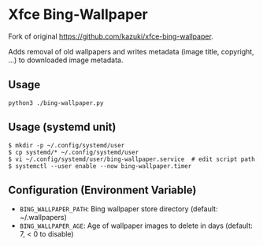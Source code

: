 # Xfce Bing-Wallpaper

Fork of original https://github.com/kazuki/xfce-bing-wallpaper.

Adds removal of old wallpapers and writes metadata (image title, copyright, ...) to downloaded image metadata.

## Usage

`python3 ./bing-wallpaper.py`

## Usage (systemd unit)

```
$ mkdir -p ~/.config/systemd/user
$ cp systemd/* ~/.config/systemd/user
$ vi ~/.config/systemd/user/bing-wallpaper.service  # edit script path
$ systemctl --user enable --now bing-wallpaper.timer
```

## Configuration (Environment Variable)

* `BING_WALLPAPER_PATH`: Bing wallpaper store directory (default: ~/.wallpapers)
* `BING_WALLPAPER_AGE`: Age of wallpaper images to delete in days (default: 7, < 0 to disable)
